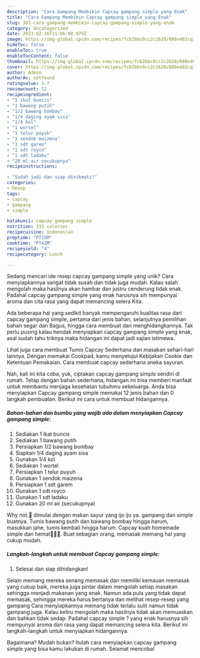 ```yaml
---
description: "Cara Gampang Membikin Capcay gampang simple yang Enak"
title: "Cara Gampang Membikin Capcay gampang simple yang Enak"
slug: 361-cara-gampang-membikin-capcay-gampang-simple-yang-enak
category: Uncategorized
date: 2023-02-16T11:06:08.979Z
image: https://img-global.cpcdn.com/recipes/fcb2bbc0cc2c2620/680x482cq70/capcay-gampang-simple-foto-resep-utama.jpg
hideToc: false
enableToc: true
enableTocContent: false
thumbnail: https://img-global.cpcdn.com/recipes/fcb2bbc0cc2c2620/680x482cq70/capcay-gampang-simple-foto-resep-utama.jpg
cover: https://img-global.cpcdn.com/recipes/fcb2bbc0cc2c2620/680x482cq70/capcay-gampang-simple-foto-resep-utama.jpg
author: Admin
authorAv: notfound
ratingvalue: 3.7
reviewcount: 12
recipeingredient:
- "1 ikat buncis"
- "1 bawang putih"
- "1/2 bawang bombay"
- "1/4 daging ayam sisa"
- "1/4 kol"
- "1 wortel"
- "1 telur puyuh"
- "1 sendok maizena"
- "1 sdt garem"
- "1 sdt royco"
- "1 sdt ladaku"
- "20 ml air secukupnya"
recipeinstructions:

- "Sudah jadi dan siap dinikmati!"
categories:
- Resep
tags:
- capcay
- gampang
- simple

katakunci: capcay gampang simple 
nutrition: 232 calories
recipecuisine: Indonesian
preptime: "PT15M"
cooktime: "PT42M"
recipeyield: "4"
recipecategory: Lunch

---
```





Sedang mencari ide resep capcay gampang simple yang unik? Cara menyiapkannya sangat tidak susah dan tidak juga mudah. Kalau salah mengolah maka hasilnya akan hambar dan justru cenderung tidak enak. Padahal capcay gampang simple yang enak harusnya sih mempunyai aroma dan cita rasa yang dapat memancing selera Kita.





Ada beberapa hal yang sedikit banyak mempengaruhi kualitas rasa dari capcay gampang simple, pertama dari jenis bahan, selanjutnya pemilihan bahan segar dan Bagus, hingga cara membuat dan menghidangkannya. Tak perlu pusing kalau hendak menyiapkan capcay gampang simple yang enak,      asal sudah tahu triknya maka hidangan ini dapat jadi sajian istimewa.














Lihat juga cara membuat Tumis Capcay Sederhana dan masakan sehari-hari lainnya. Dengan memakai Cookpad, kamu menyetujui Kebijakan Cookie dan Ketentuan Pemakaian. Cara membuat capcay sederhana aneka sayuran.






Nah, kali ini kita coba, yuk, ciptakan capcay gampang simple sendiri di rumah. Tetap dengan bahan sederhana, hidangan ini bisa memberi manfaat untuk membantu menjaga kesehatan tubuhmu sekeluarga. Anda bisa menyiapkan Capcay gampang simple memakai 12 jenis bahan dan 0 langkah pembuatan. Berikut ini cara untuk membuat hidangannya.

<!--inarticleads1-->

##### Bahan-bahan dan bumbu yang wajib ada dalam menyiapkan Capcay gampang simple:

1. Sediakan 1 ikat buncis
1. Sediakan 1 bawang putih
1. Persiapkan 1/2 bawang bombay
1. Siapkan 1/4 daging ayam sisa
1. Gunakan 1/4 kol
1. Sediakan 1 wortel
1. Persiapkan 1 telur puyuh
1. Gunakan 1 sendok maizena
1. Persiapkan 1 sdt garem
1. Gunakan 1 sdt royco
1. Gunakan 1 sdt ladaku
1. Gunakan 20 ml air (secukupnya)


Why not.🤗 dimulai dengan makan sayur yang ijo ijo ya. gampang dan simple buatnya. Tumis bawang putih dan bawang bombay hingga harum, masukkan jahe, tumis kembali hingga harum. Capcay kuah homemade simple dan hemat👩‍🍳😂. Buat sebagian orang, memasak memang hal yang cukup mudah. 

<!--inarticleads2-->

##### Langkah-langkah untuk membuat Capcay gampang simple:


1. Selesai dan siap dihidangkan!

Selain memang mereka senang memasak dan memiliki kemauan memasak yang cukup baik, mereka juga pintar dalam mengolah setiap masakan sehingga menjadi makanan yang enak. Namun ada pula yang tidak dapat memasak, sehingga mereka harus bertanya dan melihat resep-resep yang gampang Cara menyiapkannya memang tidak terlalu sulit namun tidak gampang juga. Kalau keliru mengolah maka hasilnya tidak akan memuaskan dan bahkan tidak sedap. Padahal capcay simple ? yang enak harusnya sih mempunyai aroma dan rasa yang dapat memancing selera kita. Berikut ini langkah-langkah untuk menyiapkan hidangannya. 

Bagaimana? Mudah bukan? Itulah cara menyiapkan capcay gampang simple yang bisa kamu lakukan di rumah. Selamat mencoba!

